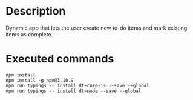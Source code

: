 # Description
Dynamic app that lets the user create new to-do items and mark existing items as complete.

# Executed commands
```
npm install
npm install -g npm@3.10.9
npm run typings -- install dt~core-js --save -–global
npm run typings -- install dt~node --save --global
```